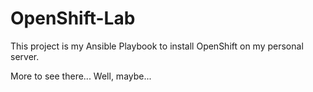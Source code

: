 # OpenShift-Lab
This project is my Ansible Playbook to install OpenShift on my personal server.

More to see there... Well, maybe... 
